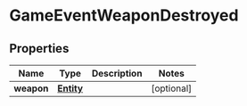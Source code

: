 
# GameEventWeaponDestroyed

## Properties
Name | Type | Description | Notes
------------ | ------------- | ------------- | -------------
**weapon** | [**Entity**](Entity.md) |  |  [optional]



